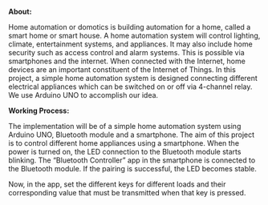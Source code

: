 **About:**

Home automation or domotics is building automation for a home, called a smart home or smart house. A home automation system will control lighting, climate, entertainment systems, and appliances. It may also include home security such as access control and alarm systems. This is possible via smartphones and the internet. When connected with the Internet, home devices are an important constituent of the Internet of Things. In this project, a simple home automation system is designed connecting different electrical appliances which can be switched on or off via 4-channel relay. We use Arduino UNO to accomplish our idea.


**Working Process:**

The implementation will be of a simple home automation system using Arduino UNO, Bluetooth module and a smartphone. The aim of this project is to control different home appliances using a smartphone. When the power is turned on, the LED connection to the Bluetooth module starts blinking. The “Bluetooth Controller” app in the smartphone is connected to the Bluetooth module.
If the pairing is successful, the LED becomes stable.

Now, in the app, set the different keys for different loads and their corresponding value that must be transmitted when that key is pressed.
